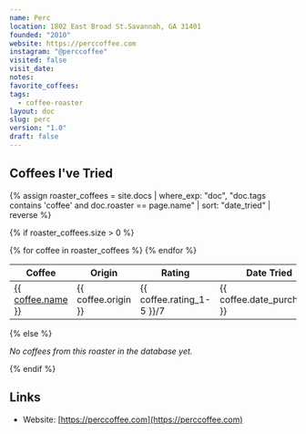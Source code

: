 ```yaml
---
name: Perc
location: 1802 East Broad St.Savannah, GA 31401
founded: "2010"
website: https://perccoffee.com
instagram: "@perccoffee"
visited: false
visit_date: 
notes: 
favorite_coffees: 
tags:
  - coffee-roaster
layout: doc
slug: perc
version: "1.0"
draft: false
---
```


## Coffees I've Tried

{% assign roaster_coffees = site.docs | where_exp: "doc", "doc.tags contains 'coffee' and doc.roaster == page.name" | sort: "date_tried" | reverse %}

{% if roaster_coffees.size > 0 %}
<div class="roaster-coffees">
  <table>
    <thead>
      <tr>
        <th>Coffee</th>
        <th>Origin</th>
        <th>Rating</th>
        <th>Date Tried</th>
      </tr>
    </thead>
    <tbody>
      {% for coffee in roaster_coffees %}
      <tr>
        <td><a href="{{ coffee.url | relative_url }}">{{ coffee.name }}</a></td>
        <td>{{ coffee.origin }}</td>
        <td>{{ coffee.rating_1-5 }}/7</td>
        <td>{{ coffee.date_purchased }}</td>
      </tr>
      {% endfor %}
    </tbody>
  </table>
</div>
{% else %}
<p><em>No coffees from this roaster in the database yet.</em></p>
{% endif %}

## Links
- Website: [https://perccoffee.com](https://perccoffee.com)